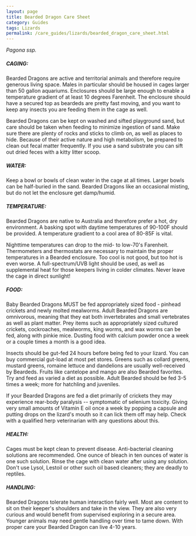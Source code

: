 ```yaml
---
layout: page
title: Bearded Dragon Care Sheet
category: Guides
tags: Lizards
permalink: /care_guides/lizards/bearded_dragon_care_sheet.html
---
```


*Pagona ssp.*

##### CAGING: 

Bearded Dragons are active and territorial animals and therefore require generous living space. Males in particular should be housed in cages larger than 50 gallon aquariums. Enclosures should be large enough to enable a temperature gradient of at least 10 degrees Farenheit. The enclosure should have a secured top as beardeds are pretty fast moving, and you want to keep any insects you are feeding them in the cage as well.

Bearded Dragons can be kept on washed and sifted playground sand, but care should be taken when feeding to minimize ingestion of sand. Make sure there are plenty of rocks and sticks to climb on, as well as places to hide. Because of their active nature and high metabolism, be prepared to clean out fecal matter frequently. If you use a sand substrate you can sift out dried feces with a kitty litter scoop.

##### WATER: 

Keep a bowl or bowls of clean water in the cage at all times. Larger bowls can be half-buried in the sand. Bearded Dragons like an occasional misting, but do not let the enclosure get damp/humid.

##### TEMPERATURE: 

Bearded Dragons are native to Australia and therefore prefer a hot, dry environment. A basking spot with daytime temperatures of 90-100F should be provided. A temperature gradient to a cool area of 80-85F is vital.

Nighttime temperatures can drop to the mid- to low-70's Farenheit. Thermometers and thermostats are necessary to maintain the proper temperatures in a Bearded enclosure. Too cool is not good, but too hot is even worse. A full-spectrum/UVB light should be used, as well as supplemental heat for those keepers living in colder climates. Never leave the cage in direct sunlight!

##### FOOD: 

Baby Bearded Dragons MUST be fed appropriately sized food - pinhead crickets and newly molted mealworms. Adult Bearded Dragons are omnivorous, meaning that they eat both invertebrates and small vertebrates as well as plant matter. Prey items such as appropriately sized cultured crickets, cockroaches, mealworms, king worms, and wax worms can be fed, along with pinkie mice. Dusting food with calcium powder once a week or a couple times a month is a good idea.

Insects should be gut-fed 24 hours before being fed to your lizard. You can buy commercial gut-load at most pet stores. Greens such as collard greens, mustard greens, romaine lettuce and dandelions are usually well-received by Beardeds. Fruits like cantelope and mango are also Bearded favorites. Try and feed as varied a diet as possible. Adult Bearded should be fed 3-5 times a week; more for hatchling and juveniles.

If your Bearded Dragons are fed a diet primarily of crickets they may experience rear-body paralysis -- symptomatic of selenium toxicity. Giving very small amounts of Vitamin E oil once a week by popping a capsule and putting drops on the lizard's mouth so it can lick them off may help. Check with a qualified herp veterinarian with any questions about this.

##### HEALTH: 

Cages must be kept clean to prevent disease. Anti-bacterial cleaning solutions are recommended. One ounce of bleach in ten ounces of water is one such solution. Rinse the cage with clean water after using any solution. Don't use Lysol, Lestoil or other such oil based cleaners; they are deadly to reptiles.

##### HANDLING: 

Bearded Dragons tolerate human interaction fairly well. Most are content to sit on their keeper's shoulders and take in the view. They are also very curious and would benefit from supervised exploring in a secure area. Younger animals may need gentle handling over time to tame down. With proper care your Bearded Dragon can live 4-10 years.